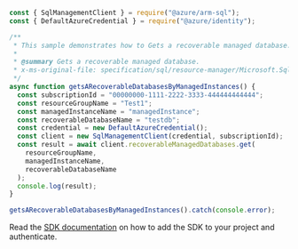 ```javascript
const { SqlManagementClient } = require("@azure/arm-sql");
const { DefaultAzureCredential } = require("@azure/identity");

/**
 * This sample demonstrates how to Gets a recoverable managed database.
 *
 * @summary Gets a recoverable managed database.
 * x-ms-original-file: specification/sql/resource-manager/Microsoft.Sql/preview/2020-11-01-preview/examples/GetRecoverableManagedDatabase.json
 */
async function getsARecoverableDatabasesByManagedInstances() {
  const subscriptionId = "00000000-1111-2222-3333-444444444444";
  const resourceGroupName = "Test1";
  const managedInstanceName = "managedInstance";
  const recoverableDatabaseName = "testdb";
  const credential = new DefaultAzureCredential();
  const client = new SqlManagementClient(credential, subscriptionId);
  const result = await client.recoverableManagedDatabases.get(
    resourceGroupName,
    managedInstanceName,
    recoverableDatabaseName
  );
  console.log(result);
}

getsARecoverableDatabasesByManagedInstances().catch(console.error);
```

Read the [SDK documentation](https://github.com/Azure/azure-sdk-for-js/blob/%40azure%2Farm-sql_9.0.1/sdk/sql/arm-sql/README.md) on how to add the SDK to your project and authenticate.
